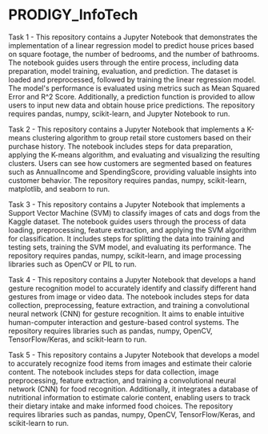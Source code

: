 # PRODIGY_InfoTech
Task 1 - This repository contains a Jupyter Notebook that demonstrates the implementation of a linear regression model to predict house prices based on square footage, the number of bedrooms, and the number of bathrooms. The notebook guides users through the entire process, including data preparation, model training, evaluation, and prediction. The dataset is loaded and preprocessed, followed by training the linear regression model. The model's performance is evaluated using metrics such as Mean Squared Error and R^2 Score. Additionally, a prediction function is provided to allow users to input new data and obtain house price predictions. The repository requires pandas, numpy, scikit-learn, and Jupyter Notebook to run.

Task 2 - This repository contains a Jupyter Notebook that implements a K-means clustering algorithm to group retail store customers based on their purchase history. The notebook includes steps for data preparation, applying the K-means algorithm, and evaluating and visualizing the resulting clusters. Users can see how customers are segmented based on features such as AnnualIncome and SpendingScore, providing valuable insights into customer behavior. The repository requires pandas, numpy, scikit-learn, matplotlib, and seaborn to run.

Task 3 - This repository contains a Jupyter Notebook that implements a Support Vector Machine (SVM) to classify images of cats and dogs from the Kaggle dataset. The notebook guides users through the process of data loading, preprocessing, feature extraction, and applying the SVM algorithm for classification. It includes steps for splitting the data into training and testing sets, training the SVM model, and evaluating its performance. The repository requires pandas, numpy, scikit-learn, and image processing libraries such as OpenCV or PIL to run.

Task 4 - This repository contains a Jupyter Notebook that develops a hand gesture recognition model to accurately identify and classify different hand gestures from image or video data. The notebook includes steps for data collection, preprocessing, feature extraction, and training a convolutional neural network (CNN) for gesture recognition. It aims to enable intuitive human-computer interaction and gesture-based control systems. The repository requires libraries such as pandas, numpy, OpenCV, TensorFlow/Keras, and scikit-learn to run.

Task 5 - This repository contains a Jupyter Notebook that develops a model to accurately recognize food items from images and estimate their calorie content. The notebook includes steps for data collection, image preprocessing, feature extraction, and training a convolutional neural network (CNN) for food recognition. Additionally, it integrates a database of nutritional information to estimate calorie content, enabling users to track their dietary intake and make informed food choices. The repository requires libraries such as pandas, numpy, OpenCV, TensorFlow/Keras, and scikit-learn to run.
